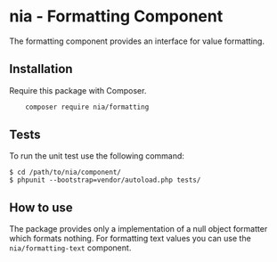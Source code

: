 # nia - Formatting Component

The formatting component provides an interface for value formatting.

## Installation

Require this package with Composer.

```bash
	composer require nia/formatting
```

## Tests
To run the unit test use the following command:

    $ cd /path/to/nia/component/
    $ phpunit --bootstrap=vendor/autoload.php tests/

## How to use
The package provides only a implementation of a null object formatter which formats nothing. For formatting text values you can use the `nia/formatting-text` component.

